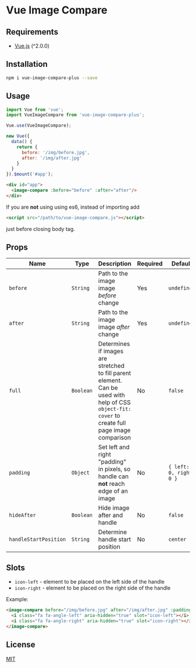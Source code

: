 # Vue Image Compare

## Requirements
* [Vue.js](http://vuejs.org/) (^2.0.0)

## Installation

```bash
npm i vue-image-compare-plus --save
```

## Usage

```javascript
import Vue from 'vue';
import VueImageCompare from 'vue-image-compare-plus';

Vue.use(VueImageCompare);

new Vue({
  data() {
    return {
      before: '/img/before.jpg',
      after: '/img/after.jpg'
    }
  }
}).$mount('#app');
```

```html
<div id="app">
  <image-compare :before="before" :after="after"/>
</div>
```

If you are **not** using using es6, instead of importing add 

```html
<script src="/path/to/vue-image-compare.js"></script>
```

just before closing body tag. 

## Props

| Name | Type | Description | Required | Default |
| --- | --- | --- | --- | --- |
| `before` | `String` | Path to the image image *before* change | Yes | `undefined` |
| `after` | `String` | Path to the image image *after* change | Yes | `undefined` |
| `full` | `Boolean` | Determines if images are stretched to fill parent element. Can be used with help of CSS `object-fit: cover` to create full page image comparison | No | `false` |
| `padding` | `Object` | Set left and right "padding" in pixels, so handle can **not** reach edge of an image | No | `{ left: 0, right: 0 }` |
| `hideAfter` | `Boolean` | Hide image after and handle | No | `false` |
| `handleStartPosition` | `String` | Determine handle start position | No | `center` |

## Slots

- `icon-left` - element to be placed on the left side of the handle
- `icon-right` - element to be placed on the right side of the handle

Example: 

```html
<image-compare before="/img/before.jpg" after="/img/after.jpg" :padding="{ left: 50, right: 50 }">
  <i class="fa fa-angle-left" aria-hidden="true" slot="icon-left"></i>
  <i class="fa fa-angle-right" aria-hidden="true" slot="icon-right"></i>
</image-compare>
```

## License

[MIT](/LICENSE)